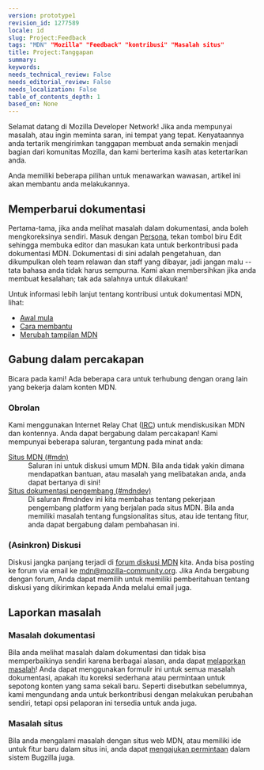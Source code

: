 ```yaml
---
version: prototype1
revision_id: 1277589
locale: id
slug: Project:Feedback
tags: "MDN" "Mozilla" "Feedback" "kontribusi" "Masalah situs"
title: Project:Tanggapan
summary: 
keywords: 
needs_technical_review: False
needs_editorial_review: False
needs_localization: False
table_of_contents_depth: 1
based_on: None
---
```

<p>Selamat datang di Mozilla Developer Network! Jika anda mempunyai masalah, atau ingin meminta saran, ini tempat yang tepat. Kenyataannya anda tertarik mengirimkan tanggapan membuat anda semakin menjadi bagian dari komunitas Mozilla, dan kami berterima kasih atas ketertarikan anda.</p>

<p><span id="result_box" lang="id"><span class="hps">Anda memiliki beberapa pilihan</span> <span class="hps">untuk</span> <span class="hps">menawarkan</span> <span class="hps">wawasan</span><span class="hps">,</span> <span class="hps">artikel ini</span> <span class="hps">akan membantu anda</span> <span class="hps">melakukannya</span></span>.</p>

<h2 id="Memperbarui_dokumentasi">Memperbarui dokumentasi</h2>

<p>Pertama-tama, jika anda melihat masalah dalam dokumentasi, anda boleh mengkoreksinya sendiri. Masuk dengan <a href="https://www.persona.org/" title="/en-US/docs/">Persona</a>, tekan tombol biru Edit sehingga membuka editor dan masukan kata untuk berkontribusi pada dokumentasi MDN. Dokumentasi di sini adalah pengetahuan, dan dikumpulkan oleh team relawan dan staff yang dibayar, jadi jangan malu -- tata bahasa anda tidak harus sempurna. Kami akan membersihkan jika anda membuat kesalahan; tak ada salahnya untuk dilakukan!</p>

<p>Untuk informasi lebih lanjut tentang kontribusi untuk dokumentasi MDN, lihat:</p>

<ul>
 <li><a href="/en-US/docs/Project:Getting_started" title="/en-US/docs/Project:Getting_started">Awal mula</a></li>
 <li><a href="/en-US/docs/Project:How_to_Help" title="/en-US/docs/Project:How_to_Help">Cara membantu</a></li>
 <li><a href="/en-US/docs/Project:MDN_editing_interface" title="/en-US/docs/Project:MDN_editing_interface">Merubah tampilan MDN</a></li>
</ul>

<h2 id="Gabung_dalam_percakapan">Gabung dalam percakapan</h2>

<p>Bicara pada kami! Ada beberapa cara untuk terhubung dengan orang lain yang bekerja dalam konten MDN.</p>

<h3 id="Obrolan">Obrolan</h3>

<p>Kami menggunakan Internet Relay Chat (<a href="https://wiki.mozilla.org/IRC" title="/en-US/docs/">IRC</a>) untuk mendiskusikan MDN dan kontennya. Anda dapat bergabung dalam percakapan! Kami mempunyai beberapa saluran, tergantung pada minat anda:</p>

<dl>
 <dt><a href="irc://irc.mozilla.org/mdn" title="irc://irc.mozilla.org/mdn">Situs MDN (#mdn)</a></dt>
 <dd>Saluran ini untuk diskusi umum MDN. Bila anda tidak yakin dimana mendapatkan bantuan, atau masalah yang melibatakan anda, anda dapat bertanya di sini!</dd>
 <dt><a href="irc://irc.mozilla.org/mdndev" title="irc://irc.mozilla.org/mdndev">Situs dokumentasi pengembang (#mdndev)</a></dt>
 <dd>Di saluran #mdndev ini kita membahas tentang pekerjaan pengembang platform yang berjalan pada situs MDN. Bila anda memiliki masalah tentang fungsionalitas situs, atau ide tentang fitur, anda dapat bergabung dalam pembahasan ini.</dd>
</dl>

<h3 id="Email"><span class="short_text" id="result_box" lang="id"><span>(Asinkron) Diskusi</span></span></h3>

<p><span id="result_box" lang="id"><span>Diskusi jangka panjang terjadi di <a href="https://discourse.mozilla-community.org/c/mdn">forum diskusi MDN</a> kita.</span> <span>Anda bisa posting ke forum via email ke <a href="mailto:mdn@mozilla-community.org">mdn@mozilla-community.org</a>.</span> <span>Jika Anda bergabung dengan forum, Anda dapat memilih untuk memiliki pemberitahuan tentang diskusi yang dikirimkan kepada Anda melalui email juga.</span></span></p>

<h2 id="Laporkan_masalah">Laporkan masalah</h2>

<h3 id="Masalah_dokumentasi">Masalah dokumentasi</h3>

<p>Bila anda melihat masalah dalam dokumentasi dan tidak bisa memperbaikinya sendiri karena berbagai alasan, anda dapat <a href="https://bugzilla.mozilla.org/enter_bug.cgi?alias=&amp;assigned_to=nobody%40mozilla.org&amp;blocked=&amp;bug_file_loc=http%3A%2F%2F&amp;bug_severity=normal&amp;bug_status=NEW&amp;comment=&amp;component=General&amp;contenttypeentry=&amp;contenttypemethod=autodetect&amp;contenttypeselection=text%2Fplain&amp;data=&amp;defined_groups=1&amp;dependson=&amp;description=&amp;flag_type-4=X&amp;flag_type-607=X&amp;flag_type-791=X&amp;flag_type-800=X&amp;form_name=enter_bug&amp;keywords=&amp;maketemplate=Remember%20values%20as%20bookmarkable%20template&amp;op_sys=All&amp;priority=--&amp;product=Developer%20Documentation&amp;qa_contact=&amp;rep_platform=All&amp;requestee_type-4=&amp;requestee_type-607=&amp;requestee_type-791=&amp;requestee_type-800=&amp;short_desc=&amp;status_whiteboard=&amp;target_milestone=---&amp;version=unspecified" title="https://bugzilla.mozilla.org/enter_bug.cgi?alias=&amp;assigned_to=nobody%40mozilla.org&amp;blocked=&amp;bug_file_loc=http%3A%2F%2F&amp;bug_severity=normal&amp;bug_status=NEW&amp;comment=&amp;component=General&amp;contenttypeentry=&amp;contenttypemethod=autodetect&amp;contenttypeselection=text%2Fplain&amp;data=&amp;defined_groups=1&amp;dependson=&amp;description=&amp;flag_type-4=X&amp;flag_type-607=X&amp;flag_type-791=X&amp;flag_type-800=X&amp;form_name=enter_bug&amp;keywords=&amp;maketemplate=Remember%20values%20as%20bookmarkable%20template&amp;op_sys=All&amp;priority=--&amp;product=Developer%20Documentation&amp;qa_contact=&amp;rep_platform=All&amp;requestee_type-4=&amp;requestee_type-607=&amp;requestee_type-791=&amp;requestee_type-800=&amp;short_desc=&amp;status_whiteboard=&amp;target_milestone=---&amp;version=unspecified">melaporkan masalah</a>! Anda dapat menggunakan formulir ini untuk semua masalah dokumentasi, <span id="result_box" lang="id"><span class="hps">apakah itu</span> <span class="hps">koreksi</span> <span class="hps">sederhana atau</span> <span class="hps">permintaan</span> <span class="hps">untuk sepotong</span> konten <span class="hps">yang sama sekali baru</span><span>.</span> <span class="hps">Seperti disebutkan</span> <span class="hps">sebelumnya,</span> <span class="hps">kami mengundang</span> <span class="hps">anda untuk berkontribusi</span> dengan melakukan <span class="hps">perubahan</span> <span class="hps">sendiri</span><span>,</span> <span class="hps">tetapi opsi</span> <span class="hps">pelaporan ini tersedia</span> <span class="hps">untuk anda juga</span></span>.</p>

<h3 id="Masalah_situs">Masalah situs</h3>

<p><span id="result_box" lang="id"><span class="hps">Bila anda mengalami masalah</span> <span class="hps">dengan</span> <span class="hps">situs</span> <span class="hps">web</span> <span class="hps">MDN</span><span>,</span> <span class="hps">atau memiliki</span> <span class="hps">ide untuk</span> <span class="hps">fitur baru dalam</span> <span class="hps">situs ini, anda</span> <span class="hps">dapat</span></span> <a href="https://bugzilla.mozilla.org/enter_bug.cgi?alias=&amp;assigned_to=nobody%40mozilla.org&amp;blocked=&amp;bug_file_loc=http%3A%2F%2F&amp;bug_severity=normal&amp;bug_status=NEW&amp;comment=&amp;contenttypeentry=&amp;contenttypemethod=autodetect&amp;contenttypeselection=text%2Fplain&amp;data=&amp;defined_groups=1&amp;dependson=&amp;description=&amp;flag_type-4=X&amp;flag_type-607=X&amp;flag_type-791=X&amp;flag_type-800=X&amp;form_name=enter_bug&amp;keywords=&amp;maketemplate=Remember%20values%20as%20bookmarkable%20template&amp;op_sys=All&amp;priority=--&amp;product=Mozilla%20Developer%20Network&amp;qa_contact=website%40mdn.bugs&amp;rep_platform=All&amp;requestee_type-4=&amp;requestee_type-607=&amp;requestee_type-791=&amp;requestee_type-800=&amp;short_desc=&amp;status_whiteboard=&amp;target_milestone=---&amp;version=unspecified" title="https://bugzilla.mozilla.org/enter_bug.cgi?alias=&amp;assigned_to=nobody%40mozilla.org&amp;blocked=&amp;bug_file_loc=http%3A%2F%2F&amp;bug_severity=normal&amp;bug_status=NEW&amp;comment=&amp;contenttypeentry=&amp;contenttypemethod=autodetect&amp;contenttypeselection=text%2Fplain&amp;data=&amp;defined_groups=1&amp;dependson=&amp;description=&amp;flag_type-4=X&amp;flag_type-607=X&amp;flag_type-791=X&amp;flag_type-800=X&amp;form_name=enter_bug&amp;keywords=&amp;maketemplate=Remember%20values%20as%20bookmarkable%20template&amp;op_sys=All&amp;priority=--&amp;product=Mozilla%20Developer%20Network&amp;qa_contact=website%40mdn.bugs&amp;rep_platform=All&amp;requestee_type-4=&amp;requestee_type-607=&amp;requestee_type-791=&amp;requestee_type-800=&amp;short_desc=&amp;status_whiteboard=&amp;target_milestone=---&amp;version=unspecified">mengajukan permintaan</a> dalam sistem Bugzilla juga.</p>


